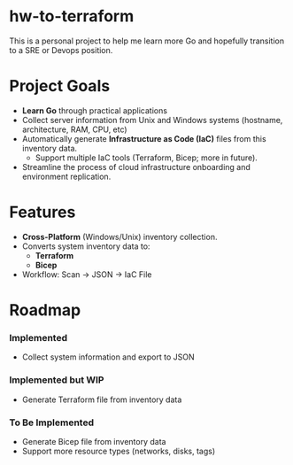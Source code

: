 # hw-to-terraform

This is a personal project to help me learn more Go and hopefully transition to a SRE or Devops position. 

# Project Goals
- **Learn Go** through practical applications
- Collect server information from Unix and Windows systems (hostname, architecture, RAM, CPU, etc)
- Automatically generate **Infrastructure as Code (IaC)** files from this inventory data.
    - Support multiple IaC tools (Terraform, Bicep; more in future).
- Streamline the process of cloud infrastructure onboarding and environment replication.

# Features
 - **Cross-Platform** (Windows/Unix) inventory collection.
 - Converts system inventory data to:
    - **Terraform**
    - **Bicep**
- Workflow: Scan -> JSON -> IaC File

# Roadmap
### Implemented
* Collect system information and export to JSON

### Implemented but WIP
* Generate Terraform file from inventory data

### To Be Implemented
* Generate Bicep file from inventory data
* Support more resource types (networks, disks, tags)
